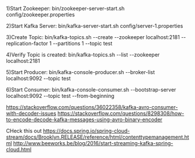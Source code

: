 1)Start Zookeeper:
bin/zookeeper-server-start.sh config/zookeeper.properties

2)Start Kafka Server:
bin/kafka-server-start.sh config/server-1.properties

3)Create Topic:
bin/kafka-topics.sh --create --zookeeper localhost:2181 --replication-factor 1 --partitions 1 --topic test

4)Verify Topic is created:
bin/kafka-topics.sh --list --zookeeper localhost:2181

5)Start Producer:
bin/kafka-console-producer.sh --broker-list localhost:9092 --topic test 

6)Start Consumer:
bin/kafka-console-consumer.sh --bootstrap-server localhost:9092 --topic test --from-beginning



https://stackoverflow.com/questions/36022358/kafka-avro-consumer-with-decoder-issues
https://stackoverflow.com/questions/8298308/how-to-encode-decode-kafka-messages-using-avro-binary-encoder




CHeck this out
https://docs.spring.io/spring-cloud-stream/docs/Brooklyn.RELEASE/reference/html/contenttypemanagement.html
http://www.beeworks.be/blog/2016/start-streaming-kafka-spring-cloud.html